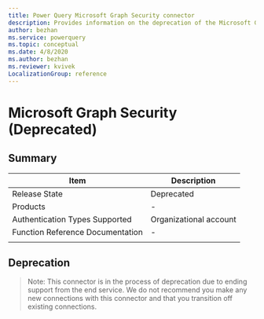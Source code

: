 ```yaml
---
title: Power Query Microsoft Graph Security connector
description: Provides information on the deprecation of the Microsoft Graph Security connector.
author: bezhan
ms.service: powerquery
ms.topic: conceptual
ms.date: 4/8/2020
ms.author: bezhan
ms.reviewer: kvivek
LocalizationGroup: reference
---
```


# Microsoft Graph Security (Deprecated)
 
## Summary

| Item | Description |
| ---- | ----------- |
| Release State | Deprecated |
| Products | - |
| Authentication Types Supported | Organizational account |
| Function Reference Documentation | - |
| | |

## Deprecation

> Note:
> This connector is in the process of deprecation due to ending support from the end service. We do not recommend you make any new connections with this connector and that you transition off existing connections. 
